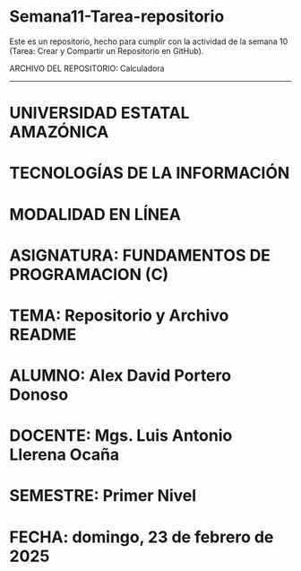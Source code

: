 # Semana11-Tarea-repositorio
Este es un  repositorio, hecho para cumplir  con la actividad de la semana 10 (Tarea: Crear y Compartir un Repositorio en GitHub).

ARCHIVO DEL REPOSITORIO:
   Calculadora

----------------------------------------------------------------------------------------------------------------------------------

# UNIVERSIDAD ESTATAL AMAZÓNICA 

# TECNOLOGÍAS DE LA INFORMACIÓN

# MODALIDAD EN LÍNEA

# ASIGNATURA: FUNDAMENTOS DE PROGRAMACION (C)

# TEMA: Repositorio y Archivo README

# ALUMNO: Alex David Portero Donoso

# DOCENTE: Mgs.  Luis Antonio Llerena Ocaña

# SEMESTRE: Primer Nivel 

# FECHA: domingo, 23 de febrero de 2025
